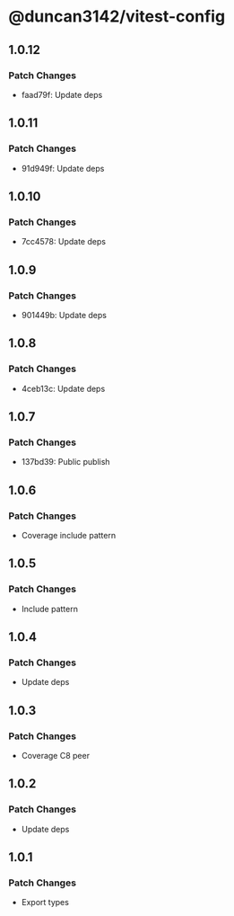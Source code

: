 # @duncan3142/vitest-config

## 1.0.12

### Patch Changes

- faad79f: Update deps

## 1.0.11

### Patch Changes

- 91d949f: Update deps

## 1.0.10

### Patch Changes

- 7cc4578: Update deps

## 1.0.9

### Patch Changes

- 901449b: Update deps

## 1.0.8

### Patch Changes

- 4ceb13c: Update deps

## 1.0.7

### Patch Changes

- 137bd39: Public publish

## 1.0.6

### Patch Changes

- Coverage include pattern

## 1.0.5

### Patch Changes

- Include pattern

## 1.0.4

### Patch Changes

- Update deps

## 1.0.3

### Patch Changes

- Coverage C8 peer

## 1.0.2

### Patch Changes

- Update deps

## 1.0.1

### Patch Changes

- Export types
